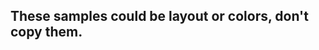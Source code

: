 ## These samples could be layout or colors, don't copy them.

<img src="https://trista-h.github.io/myImages/shopSample/sampleA.png" alt="" />
<img src="https://trista-h.github.io/myImages/shopSample/sampleB.png" alt="" />
<img src="https://trista-h.github.io/myImages/shopSample/sampleC.png" alt="" />
<img src="https://trista-h.github.io/myImages/shopSample/sampleD.png" alt="" />
<img src="https://trista-h.github.io/myImages/shopSample/sampleE.png" alt="" />
<img src="https://trista-h.github.io/myImages/shopSample/sampleF.png" alt="" />
<img src="https://trista-h.github.io/myImages/shopSample/sampleG.png" alt="" />
<img src="https://trista-h.github.io/myImages/shopSample/sampleH.png" alt="" />